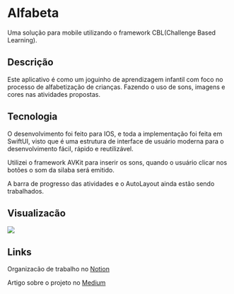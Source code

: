 # Alfabeta
Uma solução para mobile utilizando o framework  CBL(Challenge Based Learning).

<h2>Descrição</h2>
Este aplicativo é como um joguinho de aprendizagem infantil com foco no processo de alfabetização de crianças. Fazendo o uso de sons, imagens e cores nas atividades propostas. 


<h2>Tecnologia</h2>

O desenvolvimento foi feito para IOS, e toda a implementação foi feita em SwiftUI, visto que é uma estrutura de interface de usuário moderna para o desenvolvimento fácil, rápido e reutilizável.

Utilizei o framework AVKit para inserir os sons, quando o usuário clicar nos botões o som da silaba será emitido.

A barra de progresso das atividades e o AutoLayout ainda estão sendo trabalhados.

<h2>Visualizacão</h2>


<img src="https://user-images.githubusercontent.com/102704880/180437033-cc924456-0c59-488b-9334-bc2e0a1583f4.gif" />



<h2>Links</h2>

Organizacão de trabalho no <a href="https://cat-flamingo-832.notion.site/Alfabeta-b3361173a82d4c6c84aaffb77139cf02" target="_blank" rel="external" >Notion</a>

Artigo sobre o projeto no  <a href="https://medium.com/@danielly.santoslopesds/alfabeta-auxiliando-no-processo-de-alfabetiza%C3%A7%C3%A3o-c50900d7e257" target="_blank" rel="external" class="nav__link">Medium</a>
